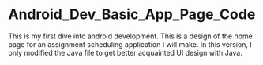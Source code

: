 # Android_Dev_Basic_App_Page_Code
This is my first dive into android development. This is a design of the home page for an assignment scheduling application I will make. In this version, I only modified the Java file to get better acquainted UI design with Java.
